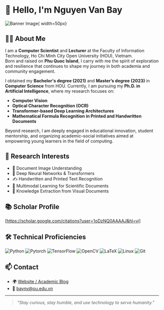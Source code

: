 # 👋 Hello, I'm Nguyen Van Bay

![Banner Image](https://upload.wikimedia.org/wikipedia/commons/thumb/9/91/Octicons-mark-github.svg/2048px-Octicons-mark-github.svg.png){ width=50px}

## 🧑‍🔬 About Me

I am a **Computer Scientist** and **Lecturer** at the Faculty of Information Technology, Ho Chi Minh City Open University (HOU), Vietnam.  
Born and raised on **Phu Quoc Island**, I carry with me the spirit of exploration and resilience that continues to shape my journey in both academia and community engagement.

I obtained my **Bachelor's degree (2021)** and **Master’s degree (2023)** in **Computer Science** from HOU. Currently, I am pursuing my **Ph.D. in Artificial Intelligence**, where my research focuses on:

- **Computer Vision**
- **Optical Character Recognition (OCR)**
- **Transformer-based Deep Learning Architectures**
- **Mathematical Formula Recognition in Printed and Handwritten Documents**

Beyond research, I am deeply engaged in educational innovation, student mentorship, and organizing academic–social initiatives aimed at empowering young learners in the field of computing.

## 🔬 Research Interests

- 📄 Document Image Understanding
- 🧠 Deep Neural Networks & Transformers
- ✍️ Handwritten and Printed Text Recognition
- 🤖 Multimodal Learning for Scientific Documents
- 🔎 Knowledge Extraction from Visual Documents

## 📚 Scholar Profile
 [https://scholar.google.com/citations?user=1oDzNQ0AAAAJ&hl=vi]


## 🛠️ Technical Proficiencies

![Python](https://img.shields.io/badge/-Python-3776AB?style=flat-square&logo=python&logoColor=white)
![Pytorch](https://img.shields.io/badge/-PyTorch-EE4C2C?style=flat-square&logo=pytorch&logoColor=white)
![TensorFlow](https://img.shields.io/badge/-TensorFlow-FF6F00?style=flat-square&logo=tensorflow&logoColor=white)
![OpenCV](https://img.shields.io/badge/-OpenCV-5C3EE8?style=flat-square&logo=opencv&logoColor=white)
![LaTeX](https://img.shields.io/badge/-LaTeX-008080?style=flat-square&logo=latex&logoColor=white)
![Linux](https://img.shields.io/badge/-Linux-FCC624?style=flat-square&logo=linux&logoColor=black)
![Git](https://img.shields.io/badge/-Git-F05032?style=flat-square&logo=git&logoColor=white)

## 📫 Contact

- 🌍 [Website / Academic Blog](https://blog.baynv.io.vn)
- 📧 baynv@ou.edu.vn

---

> *“Stay curious, stay humble, and use technology to serve humanity.”*
